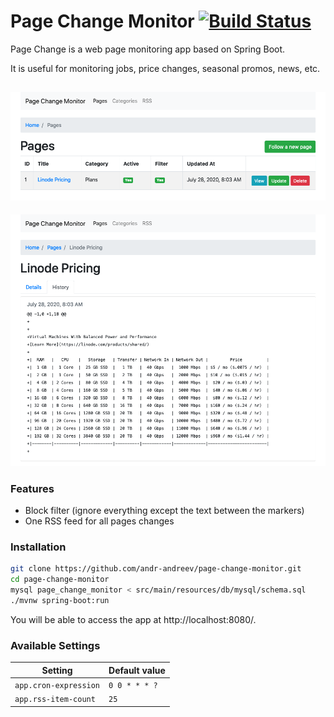 # Page Change Monitor [![Build Status](https://api.travis-ci.org/andr-andreev/page-change-monitor.svg?branch=master)](https://travis-ci.org/github/andr-andreev/page-change-monitor)

Page Change is a web page monitoring app based on Spring Boot.

It is useful for monitoring jobs, price changes, seasonal promos, news, etc.

![Dashboard](docs/screenshots/dashboard.png?raw=true "Dashboard")
---
![Page history](docs/screenshots/page-history.png?raw=true "Page history")

### Features
* Block filter (ignore everything except the text between the markers)
* One RSS feed for all pages changes

### Installation
```bash
git clone https://github.com/andr-andreev/page-change-monitor.git
cd page-change-monitor
mysql page_change_monitor < src/main/resources/db/mysql/schema.sql
./mvnw spring-boot:run
```
You will be able to access the app at http://localhost:8080/.

### Available Settings
| Setting               | Default value   |
|-----------------------|-----------------|
| `app.cron-expression` | `0 0 * * * ?`   |
| `app.rss-item-count`  | `25`            |